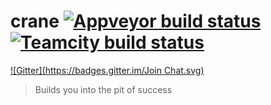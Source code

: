 crane [![Appveyor build status](https://ci.appveyor.com/api/projects/status/0ej0if13ux6nsc7h?svg=true)](https://ci.appveyor.com/project/ewilde/crane/branch/master)[![Teamcity build status](https://img.shields.io/teamcity/http/teamcity.cranebuild.com/s/crane_Crane.svg?style=flat)](http://teamcity.cranebuild.com/viewType.html?buildTypeId=crane_Crane)
=====
[![Gitter](https://badges.gitter.im/Join Chat.svg)](https://gitter.im/ewilde/crane?utm_source=badge&utm_medium=badge&utm_campaign=pr-badge&utm_content=badge)

> Builds you into the pit of success
